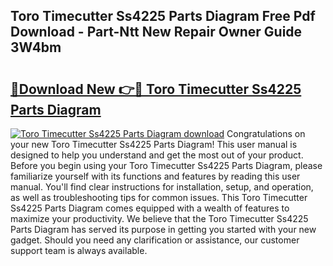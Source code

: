## Toro Timecutter Ss4225 Parts Diagram Free Pdf Download - Part-Ntt New Repair Owner Guide 3W4bm

# <h2><a href="http://dfn9dti.blite.top/?on=Toro+Timecutter+Ss4225+Parts+Diagram">🔗Download New 👉🔴 Toro Timecutter Ss4225 Parts Diagram</a></h2>

[![Toro Timecutter Ss4225 Parts Diagram download](https://i.imgur.com/lujVjoI.png)](http://dfn9dti.blite.top/?on=Toro+Timecutter+Ss4225+Parts+Diagram)
Congratulations on your new Toro Timecutter Ss4225 Parts Diagram! This user manual is designed to help you understand and get the most out of your product. Before you begin using your Toro Timecutter Ss4225 Parts Diagram, please familiarize yourself with its functions and features by reading this user manual. You'll find clear instructions for installation, setup, and operation, as well as troubleshooting tips for common issues. This Toro Timecutter Ss4225 Parts Diagram comes equipped with a wealth of features to maximize your productivity. We believe that the Toro Timecutter Ss4225 Parts Diagram has served its purpose in getting you started with your new gadget. Should you need any clarification or assistance, our customer support team is always available.
